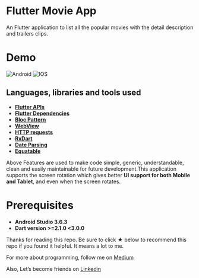 # Flutter Movie App

An Flutter application to list all the popular movies with the detail description and trailers clips.

# Demo

![Android](./screenshots/movie_android_demo.gif?raw=true 'android')
![IOS](./screenshots/movie_ios_demo.gif?raw=true 'ios')

## Languages, libraries and tools used

 * __[Flutter APIs](https://api.flutter.dev/)__
 * __[Flutter Dependencies](https://pub.dev/)__
 * __[Bloc Pattern](https://pub.dev/packages/flutter_bloc/)__
 * __[WebView](https://pub.dev/packages/webview_flutter/)__
 * __[HTTP requests](https://pub.dev/packages/http/)__
 * __[RxDart](https://pub.dev/packages/rxdart/)__
 * __[Date Parsing](https://pub.dev/packages/intl/)__
 * __[Equatable](https://pub.dev/packages/equatable/)__

Above Features are used to make code simple, generic, understandable, clean and easily maintainable
for future development.This application supports the screen rotation which gives better **UI support
for both Mobile and Tablet**, and even when the screen rotates.

 # Prerequisites
 * __Android Studio 3.6.3__
 * __Dart version >=2.1.0 <3.0.0__

 Thanks for reading this repo. Be sure to click ★ below to recommend this repo if you found it helpful.
 It means a lot to me.

 For more about programming, follow me on [Medium](https://medium.com/@yash786agg)

 Also, Let’s become friends on [Linkedin](http://bit.ly/24t4EVI)